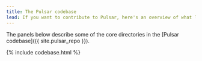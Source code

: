 ```yaml
---
title: The Pulsar codebase
lead: If you want to contribute to Pulsar, here's an overview of what lives where in the repo
---
```


The panels below describe some of the core directories in the [Pulsar codebase]({{ site.pulsar_repo }}).

{% include codebase.html %}
